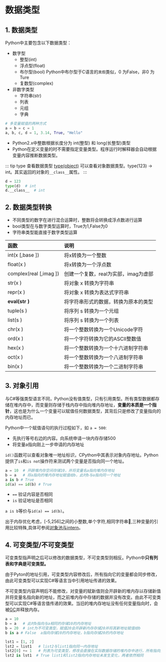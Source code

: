 # 数据类型

## 1. 数据类型
Python中主要包含以下数据类型：
* 数字型
    * 整型(int)
    * 浮点型(float)
    * 布尔型(bool)  Python中布尔型于C语言的`真假`类似，0 为False，非0 为Ture
    * 复数型(complex)
* 非数字类型
    * 字符串(str)
    * 列表
    * 元组
    * 字典

```py
# 多变量赋值的两种方式
a = b = c = 1   
a, b, c, d = 1, 3.14, True, "Hello"
```


* Python2.x中整数根据长度分为 int(整型) 和 long(长整型)类型
* Python在定义变量的时不需要指定变量类型。程序运行时解释器会自动根据变量内容推断数据类型。

::: tip type 查看数据类型
[type(object)](../senior/metaclass.md#_2-type-类) 可以查看对象数据类型。type(123) -> int。其实返回的对象的`__class__`属性。
:::

```py
d = 123
type(d)  # int
d.__class__  # int
```

## 2. 数据类型转换
* 不同类型的数字在进行混合运算时，整数将会转换成浮点数进行运算
* bool类型在与数字类型运算时，True为1,False为0
* 字符串类型能直接于数字类型运算

函数|说明
:-|:-
int(x [,base ])	| 将x转换为一个整数
float(x ) | 将x转换为一个浮点数
complex(real [,imag ]) | 创建一个复数，real为实部，imag为虚部
str(x )	| 将对象 x 转换为字符串
repr(x ) | 将对象 x 转换为表达式字符串
**eval(str )** | 将字符串形式的数据，转换为原本的类型
tuple(s ) | 将序列 s 转换为一个元组
list(s ) | 将序列 s 转换为一个列表
chr(x )	| 将一个整数转换为一个Unicode字符
ord(x )	| 将一个字符转换为它的ASCII整数值
hex(x )	| 将一个整数转换为一个十六进制字符串
oct(x )	| 将一个整数转换为一个八进制字符串
bin(x )	| 将一个整数转换为一个二进制字符串

## 3. 对象引用
与C#等强类型语言不同，Python没有值类型，只有引用类型。所有类型数据都存储在堆内存中，而变量则存储于栈内存中指向堆内存地址，**变量的本质是一个指针**，这也是为什么一个变量可以赋值任何数据类型，其背后只是修改了变量指向的内存地址而已。

Python中一个赋值语句的执行过程如下，如 `a = 500`:
* 先执行等号右边的内容。向系统申请一块内存存储500
* 将变量a指向刚上一步申请的内存地址

`id()`函数可以查看对象唯一地址标识，CPython中其表示对象内存地址。Python提供了`is`和`is not`操作符来测试两个变量是否指向同一个地址。

```py
a = 10  # 开辟堆内存空间存储10，并将变量名a指向堆内存地址
b = a   # 将a指向的堆内存地址赋值给b，此时b与a指向同一个地址
a is b # True
id(a) == id(b) # True
```

* `==` 验证内容是否相同
* `is` 验证地址是否相同

`a is b`等价与`id(a) == id(b)`。

出于内存优化考虑，[-5,256]之间的小整数,单个字符,相同字符串,三种变量的引用比较特殊,具体可参阅[对象池与intern](../senior/intern.md)。

## 4. 可变类型/不可变类型
可变类型指声明之后可以修改的数据类型，不可变类型则相反。Python中**只有列表和字典是可变类型。**

由于Pyton的地址引用，可变类型内容修改后，所有指向它的变量都会同步修改，由此可变类型可以实现C#等语言当中引用地址传递的效果。

不可变类型内容声明后不能修改，对变量的赋新值则会开辟新的堆内存以存储新值并将变量名指向新的地址，而之前堆内存中存储的数据并没有改变。由此不可变类型可以实现C#等语言值传递的效果。当旧的堆内存地址没有任何变量指向时，会被[GC](../senior/gc.md)并释放内存。

```py
a = 10
b = a   # 此时b指向与a相同的存储10的内存地址
b = 20  # int为不可变类型，赋值20会开辟新内存存储20并将其新地址赋值给b
b is a # False  a指向存储10的内存地址，b指向存储20的内存地址

lst1 = [1, 2]
lst2 = list1   # list2与list1指向同一内存地址
lst2[0] += 1   # 列表为可变类型，修改会直接在实际数据存储的堆内存中进行，所有指向此地址的变量都会取到修改后的值
lst2 is lst1  # True list1和list2指向内存地址未发生变化，两者依然相同
```